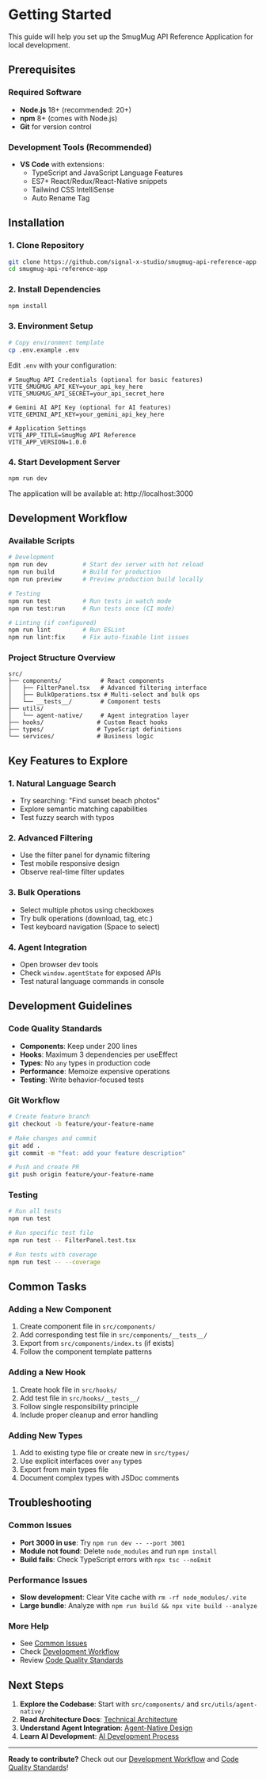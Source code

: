 # Getting Started

This guide will help you set up the SmugMug API Reference Application for local development.

## Prerequisites

### Required Software
- **Node.js** 18+ (recommended: 20+)
- **npm** 8+ (comes with Node.js)
- **Git** for version control

### Development Tools (Recommended)
- **VS Code** with extensions:
  - TypeScript and JavaScript Language Features
  - ES7+ React/Redux/React-Native snippets
  - Tailwind CSS IntelliSense
  - Auto Rename Tag

## Installation

### 1. Clone Repository
```bash
git clone https://github.com/signal-x-studio/smugmug-api-reference-app.git
cd smugmug-api-reference-app
```

### 2. Install Dependencies
```bash
npm install
```

### 3. Environment Setup
```bash
# Copy environment template
cp .env.example .env
```

Edit `.env` with your configuration:
```env
# SmugMug API Credentials (optional for basic features)
VITE_SMUGMUG_API_KEY=your_api_key_here
VITE_SMUGMUG_API_SECRET=your_api_secret_here

# Gemini AI API Key (optional for AI features)
VITE_GEMINI_API_KEY=your_gemini_api_key_here

# Application Settings
VITE_APP_TITLE=SmugMug API Reference
VITE_APP_VERSION=1.0.0
```

### 4. Start Development Server
```bash
npm run dev
```

The application will be available at: http://localhost:3000

## Development Workflow

### Available Scripts
```bash
# Development
npm run dev          # Start dev server with hot reload
npm run build        # Build for production
npm run preview      # Preview production build locally

# Testing  
npm run test         # Run tests in watch mode
npm run test:run     # Run tests once (CI mode)

# Linting (if configured)
npm run lint         # Run ESLint
npm run lint:fix     # Fix auto-fixable lint issues
```

### Project Structure Overview
```
src/
├── components/           # React components
│   ├── FilterPanel.tsx   # Advanced filtering interface
│   ├── BulkOperations.tsx # Multi-select and bulk ops
│   └── __tests__/        # Component tests
├── utils/
│   └── agent-native/     # Agent integration layer
├── hooks/               # Custom React hooks
├── types/               # TypeScript definitions
└── services/            # Business logic
```

## Key Features to Explore

### 1. **Natural Language Search**
- Try searching: "Find sunset beach photos"
- Explore semantic matching capabilities
- Test fuzzy search with typos

### 2. **Advanced Filtering**
- Use the filter panel for dynamic filtering
- Test mobile responsive design
- Observe real-time filter updates

### 3. **Bulk Operations**
- Select multiple photos using checkboxes
- Try bulk operations (download, tag, etc.)
- Test keyboard navigation (Space to select)

### 4. **Agent Integration**
- Open browser dev tools
- Check `window.agentState` for exposed APIs
- Test natural language commands in console

## Development Guidelines

### Code Quality Standards
- **Components**: Keep under 200 lines
- **Hooks**: Maximum 3 dependencies per useEffect
- **Types**: No `any` types in production code
- **Performance**: Memoize expensive operations
- **Testing**: Write behavior-focused tests

### Git Workflow
```bash
# Create feature branch
git checkout -b feature/your-feature-name

# Make changes and commit
git add .
git commit -m "feat: add your feature description"

# Push and create PR
git push origin feature/your-feature-name
```

### Testing
```bash
# Run all tests
npm run test

# Run specific test file
npm run test -- FilterPanel.test.tsx

# Run tests with coverage
npm run test -- --coverage
```

## Common Tasks

### Adding a New Component
1. Create component file in `src/components/`
2. Add corresponding test file in `src/components/__tests__/`
3. Export from `src/components/index.ts` (if exists)
4. Follow the component template patterns

### Adding a New Hook
1. Create hook file in `src/hooks/`
2. Add test file in `src/hooks/__tests__/`
3. Follow single responsibility principle
4. Include proper cleanup and error handling

### Adding New Types
1. Add to existing type file or create new in `src/types/`
2. Use explicit interfaces over `any` types
3. Export from main types file
4. Document complex types with JSDoc comments

## Troubleshooting

### Common Issues
- **Port 3000 in use**: Try `npm run dev -- --port 3001`
- **Module not found**: Delete `node_modules` and run `npm install`
- **Build fails**: Check TypeScript errors with `npx tsc --noEmit`

### Performance Issues
- **Slow development**: Clear Vite cache with `rm -rf node_modules/.vite`
- **Large bundle**: Analyze with `npm run build && npx vite build --analyze`

### More Help
- See [Common Issues](../troubleshooting/common-issues.md)
- Check [Development Workflow](./workflow.md)
- Review [Code Quality Standards](./code-quality.md)

## Next Steps

1. **Explore the Codebase**: Start with `src/components/` and `src/utils/agent-native/`
2. **Read Architecture Docs**: [Technical Architecture](../architecture/technical-architecture.md)
3. **Understand Agent Integration**: [Agent-Native Design](../architecture/agent-native-design.md)
4. **Learn AI Development**: [AI Development Process](./ai-development-process.md)

---

**Ready to contribute?** Check out our [Development Workflow](./workflow.md) and [Code Quality Standards](./code-quality.md)!